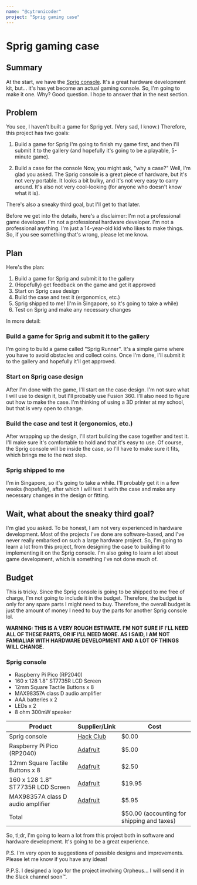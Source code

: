 ```yaml
---
name: "@cytronicoder"
project: "Sprig gaming case"
---
```


# Sprig gaming case

## Summary

At the start, we have the [Sprig console](https://sprig.hackclub.com). It's a great hardware development kit, but... it's has yet become an actual gaming console. So, I'm going to make it one. Why? Good question. I hope to answer that in the next section.

## Problem

You see, I haven't built a game for Sprig yet. (Very sad, I know.) Therefore, this project has two goals:

1. Build a game for Sprig
I'm going to finish my game first, and then I'll submit it to the gallery (and hopefully it's going to be a playable, 5-minute game).

2. Build a case for the console
Now, you might ask, "why a case?" Well, I'm glad you asked. The Sprig console is a great piece of hardware, but it's not very portable. It looks a bit bulky, and it's not very easy to carry around. It's also not very cool-looking (for anyone who doesn't know what it is).

There's also a sneaky third goal, but I'll get to that later.

Before we get into the details, here's a disclaimer: I'm not a professional game developer. I'm not a professional hardware developer. I'm not a professional anything. I'm just a 14-year-old kid who likes to make things. So, if you see something that's wrong, please let me know.

## Plan

Here's the plan:

1. Build a game for Sprig and submit it to the gallery
2. (Hopefully) get feedback on the game and get it approved
3. Start on Sprig case design
4. Build the case and test it (ergonomics, etc.)
5. Sprig shipped to me! (I'm in Singapore, so it's going to take a while)
6. Test on Sprig and make any necessary changes

In more detail:

### Build a game for Sprig and submit it to the gallery

I'm going to build a game called "Sprig Runner". It's a simple game where you have to avoid obstacles and collect coins. Once I'm done, I'll submit it to the gallery and hopefully it'll get approved.

### Start on Sprig case design

After I'm done with the game, I'll start on the case design. I'm not sure what I will use to design it, but I'll probably use Fusion 360. I'll also need to figure out how to make the case. I'm thinking of using a 3D printer at my school, but that is very open to change.

### Build the case and test it (ergonomics, etc.)

After wrapping up the design, I'll start building the case together and test it. I'll make sure it's comfortable to hold and that it's easy to use. Of course, the Sprig console will be inside the case, so I'll have to make sure it fits, which brings me to the next step.

### Sprig shipped to me

I'm in Singapore, so it's going to take a while. I'll probably get it in a few weeks (hopefully), after which I will test it with the case and make any necessary changes in the design or fitting.

## Wait, what about the sneaky third goal?

I'm glad you asked. To be honest, I am not very experienced in hardware development. Most of the projects I've done are software-based, and I've never really embarked on such a large hardware project. So, I'm going to learn a lot from this project, from designing the case to building it to implementing it on the Sprig console. I'm also going to learn a lot about game development, which is something I've not done much of.

## Budget

This is tricky. Since the Sprig console is going to be shipped to me free of charge, I'm not going to include it in the budget. Therefore, the budget is only for any spare parts I might need to buy. Therefore, the overall budget is just the amount of money I need to buy the parts for another Sprig console lol.

**WARNING: THIS IS A VERY ROUGH ESTIMATE. I'M NOT SURE IF I'LL NEED ALL OF THESE PARTS, OR IF I'LL NEED MORE. AS I SAID, I AM NOT FAMIALIAR WITH HARDWARE DEVELOPMENT AND A LOT OF THINGS WILL CHANGE.**

### Sprig console

- Raspberry Pi Pico (RP2040)
- 160 x 128 1.8" ST7735R LCD Screen
- 12mm Square Tactile Buttons x 8
- MAX98357A class D audio amplifier
- AAA batteries x 2
- LEDs x 2
- 8 ohm 300mW speaker

| Product         | Supplier/Link                         | Cost |
| --------------- | ------------------------------------- | ------ |
| Sprig console   | [Hack Club](https://sprig.hackclub.com) | $0.00  |
| Raspberry Pi Pico (RP2040) | [Adafruit](https://www.adafruit.com/product/5525) | $5.00 |
| 12mm Square Tactile Buttons x 8 | [Adafruit](https://www.adafruit.com/product/1119) | $2.50 |
| 160 x 128 1.8" ST7735R LCD Screen | [Adafruit](https://www.adafruit.com/product/358) | $19.95 |
| MAX98357A class D audio amplifier | [Adafruit](https://www.adafruit.com/product/3006) | $5.95 |
| Total           |                                       | $50.00 (accounting for shipping and taxes) |

So, tl;dr, I'm going to learn a lot from this project both in software and hardware development. It's going to be a great experience.

P.S. I'm very open to suggestions of possible designs and improvements. Please let me know if you have any ideas!

P.P.S. I designed a logo for the project involving Orpheus... I will send it in the Slack channel soon™.
